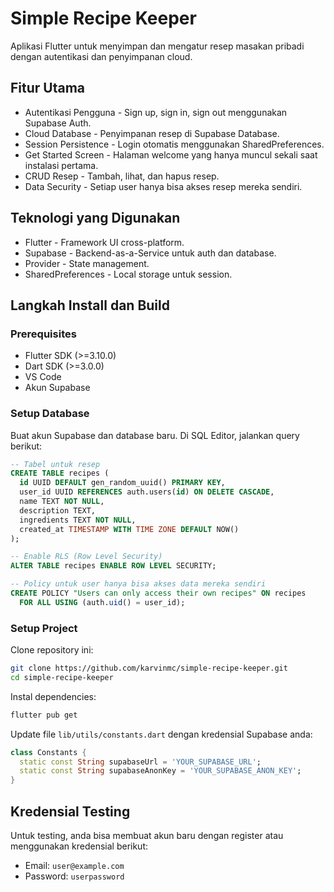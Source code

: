 # Simple Recipe Keeper

Aplikasi Flutter untuk menyimpan dan mengatur resep masakan pribadi dengan autentikasi dan penyimpanan cloud.

## Fitur Utama

- Autentikasi Pengguna - Sign up, sign in, sign out menggunakan Supabase Auth.
- Cloud Database - Penyimpanan resep di Supabase Database.
- Session Persistence - Login otomatis menggunakan SharedPreferences.
- Get Started Screen - Halaman welcome yang hanya muncul sekali saat instalasi pertama.
- CRUD Resep - Tambah, lihat, dan hapus resep.
- Data Security - Setiap user hanya bisa akses resep mereka sendiri.

## Teknologi yang Digunakan

- Flutter - Framework UI cross-platform.
- Supabase - Backend-as-a-Service untuk auth dan database.
- Provider - State management.
- SharedPreferences - Local storage untuk session.

## Langkah Install dan Build

### Prerequisites

- Flutter SDK (>=3.10.0)
- Dart SDK (>=3.0.0)
- VS Code
- Akun Supabase

### Setup Database

Buat akun Supabase dan database baru.
Di SQL Editor, jalankan query berikut:

```sql
-- Tabel untuk resep
CREATE TABLE recipes (
  id UUID DEFAULT gen_random_uuid() PRIMARY KEY,
  user_id UUID REFERENCES auth.users(id) ON DELETE CASCADE,
  name TEXT NOT NULL,
  description TEXT,
  ingredients TEXT NOT NULL,
  created_at TIMESTAMP WITH TIME ZONE DEFAULT NOW()
);

-- Enable RLS (Row Level Security)
ALTER TABLE recipes ENABLE ROW LEVEL SECURITY;

-- Policy untuk user hanya bisa akses data mereka sendiri
CREATE POLICY "Users can only access their own recipes" ON recipes
  FOR ALL USING (auth.uid() = user_id);
```

### Setup Project

Clone repository ini:

```bash
git clone https://github.com/karvinmc/simple-recipe-keeper.git
cd simple-recipe-keeper
```

Instal dependencies:
```bash
flutter pub get
```

Update file `lib/utils/constants.dart` dengan kredensial Supabase anda:
```dart
class Constants {
  static const String supabaseUrl = 'YOUR_SUPABASE_URL';
  static const String supabaseAnonKey = 'YOUR_SUPABASE_ANON_KEY';
}
```

## Kredensial Testing

Untuk testing, anda bisa membuat akun baru dengan register atau menggunakan kredensial berikut:
- Email: `user@example.com`
- Password: `userpassword`
